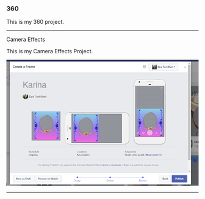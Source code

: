 ### 360

This is my 360 project.

<script src="//360.vizor.io/scripts/embed.js" data-vizorurl="https://360.vizor.io/embed/v/pl6rr" ></script>

***

Camera Effects

This is my Camera Effects Project.

![Capture](https://github.com/karinabaldazo/karinabaldazo.github.io/blob/master/Capture.PNG?raw=true "Optional Title")

***
